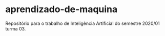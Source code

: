 # aprendizado-de-maquina
Repositório para o trabalho de Inteligência Artificial do semestre 2020/01 turma 03.
